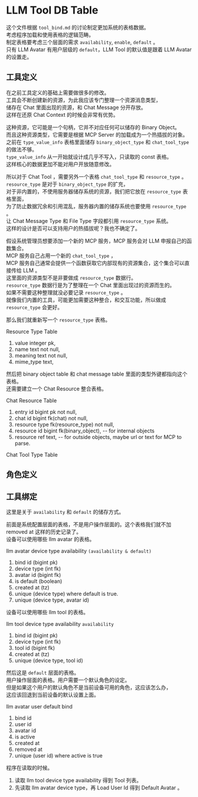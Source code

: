 # LLM Tool DB Table
这个文件根据 `tool_bind.md` 的讨论制定更加系统的表格数据。  
考虑程序加载和使用表格的逻辑范畴。  
制定表格要考虑三个层面的需求 `availability`, `enable`, `default` 。  
只有 LLM Avatar 有用户层级的 `default`，LLM Tool 的默认值是跟着 LLM Avatar 的设置走。

## 工具定义  
在之前工具定义的基础上需要做很多的修改。  
工具会不断创建新的资源，为此我应该专门整理一个资源消息类型，  
储存在 Chat 里面出现的资源，和 Chat Message 分开存放。  
这样在还原 Chat Context 的时候会非常有优势。  

这种资源，它可能是一个句柄，它并不对应任何可以储存的 Binary Object。  
而且这种资源类型，它需要是根据 MCP Server 的加载成为一个热插拔的对象。  
之前在 `type_value_info` 表格里面储存 `binary_object_type` 和 `chat_tool_type` 的做法不够。  
`type_value_info` 从一开始就设计成几乎不写入，只读取的 const 表格。  
这样核心的数据更加不能对用户开放随意修改。  

所以对于 Chat Tool ，需要另外一个表格 `chat_tool_type` 和 `resource_type` 。  
`resource_type` 是对于 `binary_object_type` 的扩充，  
对于非内置的，不使用服务器储存系统的资源，我们把它放在 `resource_type` 表格里面，  
为了防止数据冗余和引用混乱，服务器内置的储存系统也要使用 `resource_type` 。  
让 Chat Message Type 和 File Type 字段都引用 `resource_type` 系统。  
这样的设计是否可以支持用户的热插拔呢？我也不确定了。  

假设系统管理员想要添加一个新的 MCP 服务，MCP 服务会对 LLM 申报自己的函数集合。  
MCP 服务自己占用一个新的 `chat_tool_type` ，  
MCP 服务自己通常会提供一个函数获取它内部现有的资源集合，这个集合可以直接传给 LLM 。  
这里面的资源类型不是非要做成 `resource_type` 数据行。  
`resource_type` 数据行是为了整理在一个 Chat 里面出现过的资源而生的。  
如果不需要这种整理就没必要记录 `resource_type` 。  
就像我们内置的工具，可能更加需要这种整合，和交互功能，所以做成 `resource_type` 会更好。  

那么我们就重新写一个 `resource_type` 表格。  

Resource Type Table
1. value integer pk,
2. name text not null,
3. meaning text not null,
4. mime_type text,

然后把 binary object table 和 chat message table 里面的类型外键都指向这个表格。  
还需要建立一个 Chat Resource 整合表格。  

Chat Resource Table
1. entry id bigint pk not null,
2. chat id bigint fk(chat) not null,
3. resource type fk(resource_type) not null,
4. resource id bigint fk(binary_object), -- for internal objects
5. resource ref text,  -- for outside objects, maybe url or text for MCP to parse.  




Chat Tool Type Table


## 角色定义


## 工具绑定
这里是关于 `availability` 和 `default` 的储存方式。

前面是系统配置层面的表格，不是用户操作层面的。这个表格我们就不加 removed at 这样的历史记录了。  
设备可以使用哪些 llm avatar 的表格。  

llm avatar device type availability `(availability & default)`
1. bind id (bigint pk)
2. device type (int fk)
3. avatar id (bigint fk)
4. is default (boolean)
5. created at (tz)
6. unique (device type) where default is true.
7. unique (device type, avatar id)

设备可以使用哪些 llm tool 的表格。  

llm tool device type availability `availability`
1. bind id (bigint pk)
2. device type (int fk)
3. tool id (bigint fk)
4. created at (tz)
5. unique (device type, tool id)

然后这是 `default` 层面的表格。  
用户操作层面的表格。用户需要一个默认角色的设定。  
但是如果这个用户的默认角色不是当前设备可用的角色，这应该怎么办，  
这应该回退到当前设备的默认设置上面。  

llm avatar user default bind
1. bind id
2. user id
3. avatar id
4. is active
5. created at
6. removed at
7. unique (user id) where active is true

程序在读取的时候。  
1. 读取 llm tool device type availability 得到 Tool 列表。
2. 先读取 llm avatar device type，再 Load User Id 得到 Default Avatar 。  

